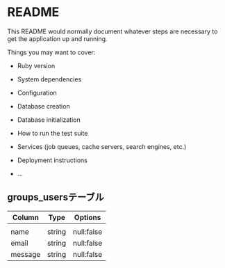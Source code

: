 # README

This README would normally document whatever steps are necessary to get the
application up and running.

Things you may want to cover:

* Ruby version

* System dependencies

* Configuration

* Database creation

* Database initialization

* How to run the test suite

* Services (job queues, cache servers, search engines, etc.)

* Deployment instructions

* ...

## groups_usersテーブル

| Column | Type       | Options   |
|--------|------------|-----------|
|        |            |           |
|name    |string      |null:false |
|email   |string      |null:false |
|message |string      |null:false |